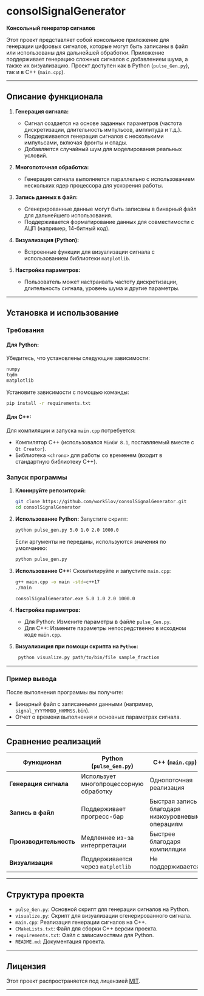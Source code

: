 # consolSignalGenerator

**Консольный генератор сигналов**

Этот проект представляет собой консольное приложение для генерации цифровых сигналов, которые могут быть записаны в файл или использованы для дальнейшей обработки. Приложение поддерживает генерацию сложных сигналов с добавлением шума, а также их визуализацию. Проект доступен как в Python (`pulse_Gen.py`), так и в C++ (`main.cpp`).

---

## Описание функционала

1. **Генерация сигнала:**
   - Сигнал создается на основе заданных параметров (частота дискретизации, длительность импульсов, амплитуда и т.д.).
   - Поддерживается генерация сигналов с несколькими импульсами, включая фронты и спады.
   - Добавляется случайный шум для моделирования реальных условий.

2. **Многопоточная обработка:**
   - Генерация сигнала выполняется параллельно с использованием нескольких ядер процессора для ускорения работы.

3. **Запись данных в файл:**
   - Сгенерированные данные могут быть записаны в бинарный файл для дальнейшего использования.
   - Поддерживается форматирование данных для совместимости с АЦП (например, 14-битный код).

4. **Визуализация (Python):**
   - Встроенные функции для визуализации сигнала с использованием библиотеки `matplotlib`.

5. **Настройка параметров:**
   - Пользователь может настраивать частоту дискретизации, длительность сигнала, уровень шума и другие параметры.

---

## Установка и использование

### Требования
#### Для Python:
Убедитесь, что установлены следующие зависимости:
```bash
numpy
tqdm
matplotlib
```

Установите зависимости с помощью команды:
```bash
pip install -r requirements.txt
```

#### Для C++:
Для компиляции и запуска `main.cpp` потребуется:
- Компилятор C++ (использовался `MinGW 8.1`, поставляемый вместе с `Qt Creator`).
- Библиотека `<chrono>` для работы со временем (входит в стандартную библиотеку C++).

### Запуск программы

1. **Клонируйте репозиторий:**
   ```bash
   git clone https://github.com/work5lov/consolSignalGenerator.git
   cd consolSignalGenerator
   ```

2. **Использование Python:**
   Запустите скрипт:
   ```bash
   python pulse_gen.py 5.0 1.0 2.0 1000.0
   ```
   Если аргументы не переданы, используются значения по умолчанию:
   ```bash
   python pulse_gen.py
   ```

3. **Использование C++:**
   Скомпилируйте и запустите `main.cpp`:
   ```bash
   g++ main.cpp -o main -std=c++17
   ./main
   ```
   ```bash
   consolSignalGenerator.exe 5.0 1.0 2.0 1000.0
   ```
   

4. **Настройка параметров:**
   - Для Python: Измените параметры в файле `pulse_Gen.py`.
   - Для C++: Измените параметры непосредственно в исходном коде `main.cpp`.

5. **Визуализиция при помощи скрипта на `Python`:**
   ```bash
    python visualize.py path/to/bin/file sample_fraction
    ```

---

### Пример вывода
После выполнения программы вы получите:
- Бинарный файл с записанными данными (например, `signal_YYYYMMDD_HHMMSS.bin`).
- Отчет о времени выполнения и основных параметрах сигнала.

---

## Сравнение реализаций

| Функционал                     | Python (`pulse_Gen.py`)                          | C++ (`main.cpp`)                               |
|--------------------------------|--------------------------------------------------|------------------------------------------------|
| **Генерация сигнала**          | Использует многопроцессорную обработку           | Однопоточная реализация                        |
| **Запись в файл**              | Поддерживает прогресс-бар                       | Быстрая запись благодаря низкоуровневым операциям |
| **Производительность**         | Медленнее из-за интерпретации                   | Быстрее благодаря компиляции                   |
| **Визуализация**               | Поддерживается через `matplotlib`               | Не поддерживается                              |

---

## Структура проекта

- `pulse_Gen.py`: Основной скрипт для генерации сигналов на Python.
- `visualize.py`: Скрипт для визуализации сгенерированного сигнала.
- `main.cpp`: Реализация генерации сигналов на C++.
- `CMakeLists.txt`: Файл для сборки C++ версии проекта.
- `requirements.txt`: Файл с зависимостями для Python.
- `README.md`: Документация проекта.

---

## Лицензия

Этот проект распространяется под лицензией [MIT](LICENSE).

---